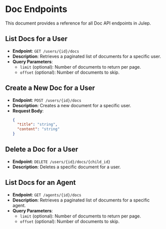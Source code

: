 # Doc Endpoints

This document provides a reference for all Doc API endpoints in Julep.

## List Docs for a User

- **Endpoint**: `GET /users/{id}/docs`
- **Description**: Retrieves a paginated list of documents for a specific user.
- **Query Parameters**:
  - `limit` (optional): Number of documents to return per page.
  - `offset` (optional): Number of documents to skip.

## Create a New Doc for a User

- **Endpoint**: `POST /users/{id}/docs`
- **Description**: Creates a new document for a specific user.
- **Request Body**:
  ```json
  {
    "title": "string",
    "content": "string"
  }
  ```

## Delete a Doc for a User

- **Endpoint**: `DELETE /users/{id}/docs/{child_id}`
- **Description**: Deletes a specific document for a user.

## List Docs for an Agent

- **Endpoint**: `GET /agents/{id}/docs`
- **Description**: Retrieves a paginated list of documents for a specific agent.
- **Query Parameters**:
  - `limit` (optional): Number of documents to return per page.
  - `offset` (optional): Number of documents to skip.